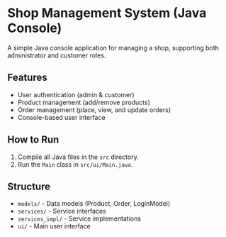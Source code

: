 
# Shop Management System (Java Console)

A simple Java console application for managing a shop, supporting both administrator and customer roles.

## Features
- User authentication (admin & customer)
- Product management (add/remove products)
- Order management (place, view, and update orders)
- Console-based user interface

## How to Run
1. Compile all Java files in the `src` directory.
2. Run the `Main` class in `src/ui/Main.java`.

## Structure
- `models/` - Data models (Product, Order, LoginModel)
- `services/` - Service interfaces
- `services_impl/` - Service implementations
- `ui/` - Main user interface
